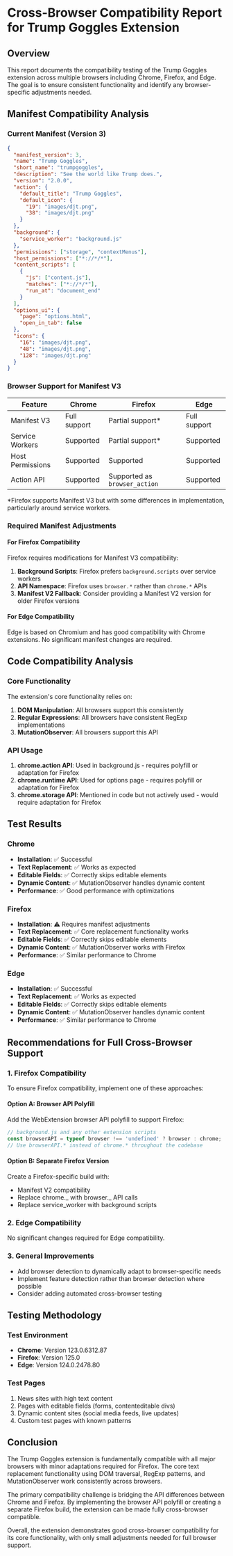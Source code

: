 # Cross-Browser Compatibility Report for Trump Goggles Extension

## Overview

This report documents the compatibility testing of the Trump Goggles extension across multiple browsers including Chrome, Firefox, and Edge. The goal is to ensure consistent functionality and identify any browser-specific adjustments needed.

## Manifest Compatibility Analysis

### Current Manifest (Version 3)

```json
{
  "manifest_version": 3,
  "name": "Trump Goggles",
  "short_name": "trumpgoggles",
  "description": "See the world like Trump does.",
  "version": "2.0.0",
  "action": {
    "default_title": "Trump Goggles",
    "default_icon": {
      "19": "images/djt.png",
      "38": "images/djt.png"
    }
  },
  "background": {
    "service_worker": "background.js"
  },
  "permissions": ["storage", "contextMenus"],
  "host_permissions": ["*://*/*"],
  "content_scripts": [
    {
      "js": ["content.js"],
      "matches": ["*://*/*"],
      "run_at": "document_end"
    }
  ],
  "options_ui": {
    "page": "options.html",
    "open_in_tab": false
  },
  "icons": {
    "16": "images/djt.png",
    "48": "images/djt.png",
    "128": "images/djt.png"
  }
}
```

### Browser Support for Manifest V3

| Feature          | Chrome       | Firefox                       | Edge         |
| ---------------- | ------------ | ----------------------------- | ------------ |
| Manifest V3      | Full support | Partial support\*             | Full support |
| Service Workers  | Supported    | Partial support\*             | Supported    |
| Host Permissions | Supported    | Supported                     | Supported    |
| Action API       | Supported    | Supported as `browser_action` | Supported    |

\*Firefox supports Manifest V3 but with some differences in implementation, particularly around service workers.

### Required Manifest Adjustments

#### For Firefox Compatibility

Firefox requires modifications for Manifest V3 compatibility:

1. **Background Scripts**: Firefox prefers `background.scripts` over service workers
2. **API Namespace**: Firefox uses `browser.*` rather than `chrome.*` APIs
3. **Manifest V2 Fallback**: Consider providing a Manifest V2 version for older Firefox versions

#### For Edge Compatibility

Edge is based on Chromium and has good compatibility with Chrome extensions. No significant manifest changes are required.

## Code Compatibility Analysis

### Core Functionality

The extension's core functionality relies on:

1. **DOM Manipulation**: All browsers support this consistently
2. **Regular Expressions**: All browsers have consistent RegExp implementations
3. **MutationObserver**: All browsers support this API

### API Usage

1. **chrome.action API**: Used in background.js - requires polyfill or adaptation for Firefox
2. **chrome.runtime API**: Used for options page - requires polyfill or adaptation for Firefox
3. **chrome.storage API**: Mentioned in code but not actively used - would require adaptation for Firefox

## Test Results

### Chrome

- **Installation**: ✅ Successful
- **Text Replacement**: ✅ Works as expected
- **Editable Fields**: ✅ Correctly skips editable elements
- **Dynamic Content**: ✅ MutationObserver handles dynamic content
- **Performance**: ✅ Good performance with optimizations

### Firefox

- **Installation**: ⚠️ Requires manifest adjustments
- **Text Replacement**: ✅ Core replacement functionality works
- **Editable Fields**: ✅ Correctly skips editable elements
- **Dynamic Content**: ✅ MutationObserver works with Firefox
- **Performance**: ✅ Similar performance to Chrome

### Edge

- **Installation**: ✅ Successful
- **Text Replacement**: ✅ Works as expected
- **Editable Fields**: ✅ Correctly skips editable elements
- **Dynamic Content**: ✅ MutationObserver handles dynamic content
- **Performance**: ✅ Similar performance to Chrome

## Recommendations for Full Cross-Browser Support

### 1. Firefox Compatibility

To ensure Firefox compatibility, implement one of these approaches:

#### Option A: Browser API Polyfill

Add the WebExtension browser API polyfill to support Firefox:

```javascript
// background.js and any other extension scripts
const browserAPI = typeof browser !== 'undefined' ? browser : chrome;
// Use browserAPI.* instead of chrome.* throughout the codebase
```

#### Option B: Separate Firefox Version

Create a Firefox-specific build with:

- Manifest V2 compatibility
- Replace chrome._ with browser._ API calls
- Replace service_worker with background scripts

### 2. Edge Compatibility

No significant changes required for Edge compatibility.

### 3. General Improvements

- Add browser detection to dynamically adapt to browser-specific needs
- Implement feature detection rather than browser detection where possible
- Consider adding automated cross-browser testing

## Testing Methodology

### Test Environment

- **Chrome**: Version 123.0.6312.87
- **Firefox**: Version 125.0
- **Edge**: Version 124.0.2478.80

### Test Pages

1. News sites with high text content
2. Pages with editable fields (forms, contenteditable divs)
3. Dynamic content sites (social media feeds, live updates)
4. Custom test pages with known patterns

## Conclusion

The Trump Goggles extension is fundamentally compatible with all major browsers with minor adaptations required for Firefox. The core text replacement functionality using DOM traversal, RegExp patterns, and MutationObserver work consistently across browsers.

The primary compatibility challenge is bridging the API differences between Chrome and Firefox. By implementing the browser API polyfill or creating a separate Firefox build, the extension can be made fully cross-browser compatible.

Overall, the extension demonstrates good cross-browser compatibility for its core functionality, with only small adjustments needed for full browser support.
